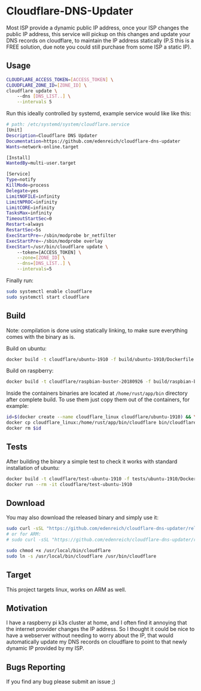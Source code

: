 
# Cloudflare-DNS-Updater

Most ISP provide a dynamic public IP address, once your ISP changes the public IP address, this service will pickup on this changes and update your DNS records on cloudflare, to maintain
the IP address statically (P.S this is a FREE solution, due note you could still purchase from some ISP a static IP).

## Usage

```sh
CLOUDFLARE_ACCESS_TOKEN=[ACCESS_TOKEN] \
CLOUDFLARE_ZONE_ID=[ZONE_ID] \
cloudflare update \ 
    --dns [DNS_LIST..] \
    --intervals 5
```

Run this ideally controlled by systemd, example service would like like this:

```sh
# path: /etc/systemd/system/cloudflare.service
[Unit]
Description=Cloudflare DNS Updater
Documentation=https://github.com/edenreich/cloudflare-dns-updater
Wants=network-online.target

[Install]
WantedBy=multi-user.target

[Service]
Type=notify
KillMode=process
Delegate=yes
LimitNOFILE=infinity
LimitNPROC=infinity
LimitCORE=infinity
TasksMax=infinity
TimeoutStartSec=0
Restart=always
RestartSec=5s
ExecStartPre=-/sbin/modprobe br_netfilter
ExecStartPre=-/sbin/modprobe overlay
ExecStart=/usr/bin/cloudflare update \ 
    --token=[ACCESS_TOKEN] \
    --zone=[ZONE_ID] \
    --dns=[DNS_LIST..] \
    --intervals=5
```

Finally run: 
```sh
sudo systemctl enable cloudflare
sudo systemctl start cloudflare
```

## Build

Note: compilation is done using statically linking, to make sure everything comes with the binary as is.

Build on ubuntu:

```sh
docker build -t cloudflare/ubuntu-1910 -f build/ubuntu-1910/Dockerfile .
```

Build on raspberry:

```sh
docker build -t cloudflare/raspbian-buster-20180926 -f build/raspbian-buster-20180926/Dockerfile .
```

Inside the containers binaries are located at `/home/rust/app/bin` directory after complete build.
To use them just copy them out of the containers, for example:

```sh
id=$(docker create --name cloudflare_linux cloudflare/ubuntu-1910) && \
docker cp cloudflare_linux:/home/rust/app/bin/cloudflare bin/cloudflare && \
docker rm $id
```

## Tests

After building the binary a simple test to check it works with standard installation of ubuntu:
```sh
docker build -t cloudflare/test-ubuntu-1910 -f tests/ubuntu-1910/Dockerfile .
docker run --rm -it cloudflare/test-ubuntu-1910
```

## Download

You may also download the released binary and simply use it:

```sh
sudo curl -sSL "https://github.com/edenreich/cloudflare-dns-updater/releases/download/v1.0.1/cloudflare" -o /usr/local/bin/cloudflare
# or for ARM:
# sudo curl -sSL "https://github.com/edenreich/cloudflare-dns-updater/releases/download/v1.0.1/cloudflare_arm" -o /usr/local/bin/cloudflare

sudo chmod +x /usr/local/bin/cloudflare
sudo ln -s /usr/local/bin/cloudflare /usr/bin/cloudflare
```

## Target

This project targets linux, works on ARM as well.

## Motivation

I have a raspberry pi k3s cluster at home, and I often find it annoying that the internet provider changes the IP address.
So I thought it could be nice to have a webserver without needing to worry about the IP, that would automatically update my DNS
records on cloudflare to point to that newly dynamic IP provided by my ISP.

## Bugs Reporting

If you find any bug please submit an issue ;)